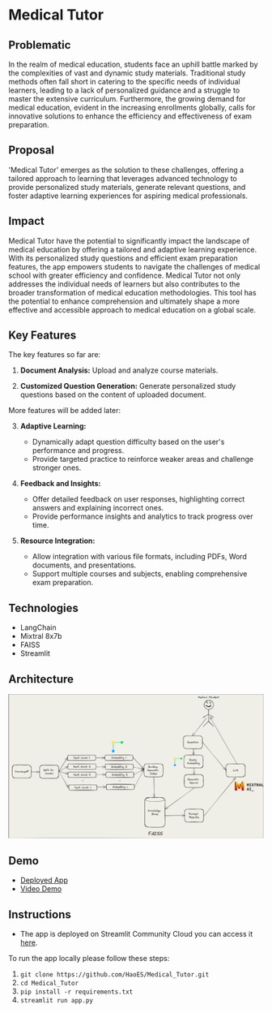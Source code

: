 # Medical Tutor

## Problematic

In the realm of medical education, students face an uphill battle marked by the complexities of vast and dynamic study materials. Traditional study methods often fall short in catering to the specific needs of individual learners, leading to a lack of personalized guidance and a struggle to master the extensive curriculum. Furthermore, the growing demand for medical education, evident in the increasing enrollments globally, calls for innovative solutions to enhance the efficiency and effectiveness of exam preparation. 

## Proposal

'Medical Tutor' emerges as the solution to these challenges, offering a tailored approach to learning that leverages advanced technology to provide personalized study materials, generate relevant questions, and foster adaptive learning experiences for aspiring medical professionals.

## Impact

Medical Tutor have the potential to significantly impact the landscape of medical education by offering a tailored and adaptive learning experience. With its personalized study questions and efficient exam preparation features, the app empowers students to navigate the challenges of medical school with greater efficiency and confidence. 
Medical Tutor not only addresses the individual needs of learners but also contributes to the broader transformation of medical education methodologies. This tool has the potential to enhance comprehension and ultimately shape a more effective and accessible approach to medical education on a global scale.


## Key Features

The key features so far are:

1. **Document Analysis:** Upload and analyze course materials.

2. **Customized Question Generation:** Generate personalized study questions based on the content of uploaded document.

More features will be added later:  

3. **Adaptive Learning:**
   - Dynamically adapt question difficulty based on the user's performance and progress.
   - Provide targeted practice to reinforce weaker areas and challenge stronger ones.

4. **Feedback and Insights:**
   - Offer detailed feedback on user responses, highlighting correct answers and explaining incorrect ones.
   - Provide performance insights and analytics to track progress over time.

5. **Resource Integration:**
   - Allow integration with various file formats, including PDFs, Word documents, and presentations.
   - Support multiple courses and subjects, enabling comprehensive exam preparation.

## Technologies

- LangChain
- Mixtral 8x7b
- FAISS
- Streamlit

## Architecture

![Image](architecture.png)

## Demo

- [Deployed App](https://medicaltutor.streamlit.app/)
- [Video Demo](https://youtu.be/qFfjY2u_ruo)

## Instructions
- The app is deployed on Streamlit Community Cloud you can access it [here](https://medicaltutor.streamlit.app/).  

To run the app locally please follow these steps:
1. `git clone https://github.com/HaoES/Medical_Tutor.git`
2. `cd Medical_Tutor`
3. `pip install -r requirements.txt`
4. `streamlit run app.py`
